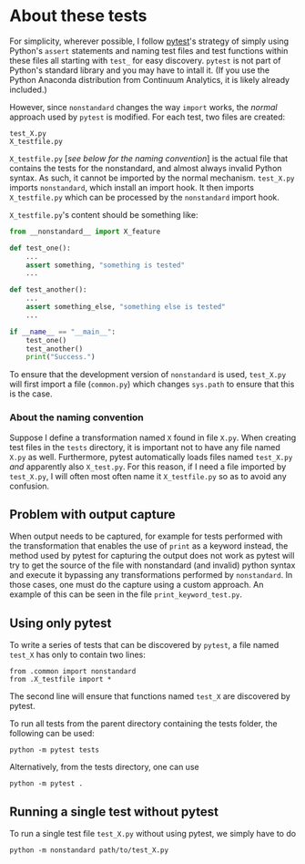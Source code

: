 # About these tests

For simplicity, wherever possible, I follow [pytest](https://docs.pytest.org/en/latest/contents.html)'s strategy of simply using Python's `assert` statements and naming test files and test functions within these files all starting with `test_` for easy discovery. `pytest` is not part of Python's standard library and you may have to intall it. (If you use the Python Anaconda distribution from Continuum Analytics, it is likely already included.)

However, since `nonstandard` changes the way `import` works, the _normal_ approach used by `pytest` is modified.  For each test, two files are created:

    test_X.py
    X_testfile.py

`X_testfile.py` [_see below for the naming convention_] is the actual file that contains the tests for the nonstandard, and almost always invalid Python syntax.  As such, it cannot be imported by the normal mechanism.  `test_X.py` imports `nonstandard`, which install an import hook. It then imports `X_testfile.py` which can be processed by the `nonstandard` import hook.

`X_testfile.py`'s content should be something like:

```python
from __nonstandard__ import X_feature

def test_one():
    ...
    assert something, "something is tested"
    ...

def test_another():
    ...
    assert something_else, "something else is tested"
    ...

if __name__ == "__main__":
    test_one()
    test_another()
    print("Success.")
```

To ensure that the development version of `nonstandard` is used, `test_X.py` will first import a file (`common.py`) which changes `sys.path` to ensure that this is the case.

### About the naming convention 

Suppose I define a transformation named `X` found in file `X.py`. When creating test files in the `tests` directory, it is important not to have any file named `X.py` as well.  Furthermore, pytest automatically loads files named `test_X.py` _and_ apparently also `X_test.py`.  For this reason, if I need a file imported by `test_X.py`, I will often most often name it `X_testfile.py` so as to avoid any confusion.

## Problem with output capture

When output needs to be captured, for example for tests performed with the transformation that enables the use of `print` as a keyword instead, the method used by pytest for capturing the output does not work as pytest will try to get the source of the file with nonstandard (and invalid) python syntax and execute it bypassing any transformations performed by `nonstandard`.  In those cases, one must do the capture using a custom approach. An example of this can be seen in the file `print_keyword_test.py`.

## Using only pytest

To write a series of tests that can be discovered by `pytest`, a file named `test_X` has only to contain two lines:

    from .common import nonstandard
    from .X_testfile import *

The second line will ensure that functions named `test_X` are discovered by pytest. 

To run all tests from the parent directory containing the tests folder, the following can be used:

    python -m pytest tests

Alternatively, from the tests directory, one can use 

    python -m pytest .

## Running a single test without pytest 

To run a single test file `test_X.py` without using pytest, we simply have to do

    python -m nonstandard path/to/test_X.py
